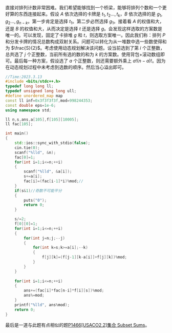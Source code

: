 直接对排列计数非常困难。我们希望能够找到一个桥梁，能够将排列个数和一个更好算的东西连接起来。假设 $A$ 依次选择的卡牌是 $t_1,t_2\dots,t_k$，$B$ 依次选择的是 $g_1,g_2\dots,g_{n-k}$。第一步肯定是选择 $t_1$。第二步必然选择 $g_1$。接着看 $A$ 的权值和大，还是 $B$ 的权值和大，从而决定是选择 $t$ 还是选择 $g$。会发现这样选取的方案数是唯一的。可以发现，固定了卡排堆 $g$ 和 $t$，则选取方案唯一。因此我们称：排列 $P$ 和分发卡牌的情况总数构成双射关系。问题可以转化为从一堆数中选一些数使得和为 $\frac{S}{2}$。考虑使用动态规划解决该问题。设当前选到了第 $i$ 个正整数，总共选了 $j$ 个正整数，当前所有选的数的和为 $k$ 的方案数。使用背包+滚动数组即可。最后每一种方案，假设选了 $a$ 个正整数，则还需要额外乘上 $a!(n-a)!$。因为在动态规划过程中未考虑到选数的顺序。然后当心溢出即可。

```cpp
//Time:2023.3.13
#include <bits/stdc++.h>
typedef long long ll;
typedef unsigned long long ull;
#define unordered_map map
const ll inf=0x3f3f3f3f,mod=998244353;
const double eps=1e-6;
using namespace std;

ll n,s,ans,a[105],f[105][10005];
ll fac[105];

int main()
{
	std::ios::sync_with_stdio(false);
	cin.tie(0);
	scanf("%lld", &n);
	fac[0]=1;
	for(int i=1;i<=n;++i)
	{
		scanf("%lld", &a[i]);
		s+=a[i];
		fac[i]=(fac[i-1]*i)%mod;//
	}
	if(s&1)//奇数不可能平分
	{
		puts("0");
		return 0;
	}

	s/=2;
	f[0][0]=1;
	for(int i=1;i<=n;++i)
	{
		for(int j=n;j;--j)
		{
			for(int k=s;k>=a[i];--k)
			{
				f[j][k]=(f[j-1][k-a[i]]+f[j][k])%mod;
			}
		}
	}
	
	for(int i=1;i<=n;++i)
	{
		ans+=(fac[i]*fac[n-i]*f[i][s])%mod;
		ans%=mod;
	}
	printf("%lld", ans%mod);
	return 0;
}

```
最后是一道与此题有点相似的题[P1466[USACO2.2]集合 Subset Sums](https://www.luogu.com.cn/problem/P1466)。